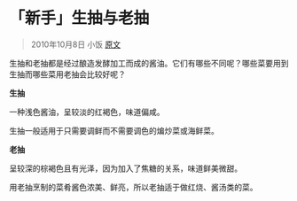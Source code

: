 # 「新手」生抽与老抽

> 2010年10月8日 小饭  [原文](http://blog.xiachufang.com/article/4765)

生抽和老抽都是经过酿造发酵加工而成的酱油。它们有哪些不同呢？哪些菜要用到生抽而哪些菜用老抽会比较好呢？

**生抽**

一种浅色酱油，呈较淡的红褐色，味道偏咸。

生抽一般适用于只需要调鲜而不需要调色的煸炒菜或海鲜菜。

**老抽**

呈较深的棕褐色且有光泽，因为加入了焦糖的关系，味道鲜美微甜。

用老抽烹制的菜肴酱色浓美、鲜亮，所以老抽适于做红烧、酱汤类的菜。